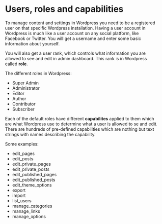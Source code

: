 # Users, roles and capabilities

To manage content and settings in Wordpress you need to be a registered user on that specific Wordpress installation. Having a user account in Wordpress is much like a user account on any social platform, like Facebook or Twitter. You will get a username and enter some basic information about yourself. 

You will also get a user rank, which controls what information you are allowed to see and edit in admin dashboard. This rank is in Wordpress called **role**.

The different roles in Wordpress:

- Super Admin
- Administrator
- Editor
- Author
- Contributor
- Subscriber

Each of the default roles have different **capabilites** applied to them which are what Wordpress use to determine what a user is allowed to se and edit. There are hundreds of pre-defined capabilities which are nothing but text strings with names describing the capability.

Some examples:

- edit_pages
- edit_posts
- edit_private_pages
- edit_private_posts
- edit_published_pages
- edit_published_posts
- edit_theme_options
- export
- import
- list_users
- manage_categories
- manage_links
- manage_options

